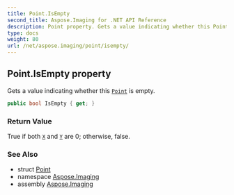 ```yaml
---
title: Point.IsEmpty
second_title: Aspose.Imaging for .NET API Reference
description: Point property. Gets a value indicating whether this Point is empty
type: docs
weight: 80
url: /net/aspose.imaging/point/isempty/
---
```

## Point.IsEmpty property

Gets a value indicating whether this [`Point`](../) is empty.

```csharp
public bool IsEmpty { get; }
```

### Return Value

True if both [`X`](../x/) and [`Y`](../y/) are 0; otherwise, false.

### See Also

* struct [Point](../)
* namespace [Aspose.Imaging](../../point/)
* assembly [Aspose.Imaging](../../../)


